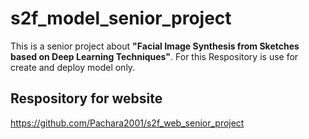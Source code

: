 # **s2f_model_senior_project**

This is a senior project about **"Facial Image Synthesis from Sketches based on Deep Learning Techniques"**. For this Respository is use for create and deploy model only.

## Respository for website
https://github.com/Pachara2001/s2f_web_senior_project